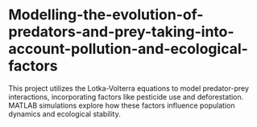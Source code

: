 # Modelling-the-evolution-of-predators-and-prey-taking-into-account-pollution-and-ecological-factors
This project utilizes the Lotka-Volterra equations to model predator-prey interactions, incorporating factors like pesticide use and deforestation. MATLAB simulations explore how these factors influence population dynamics and ecological stability.
